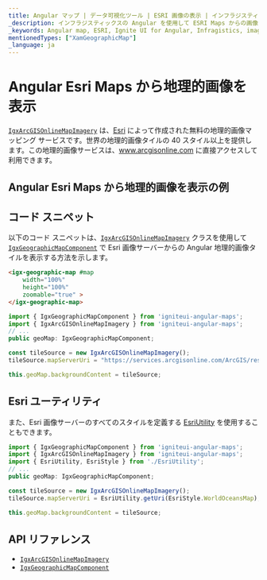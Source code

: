 ```yaml
---
title: Angular マップ | データ可視化ツール | ESRI 画像の表示 | インフラジスティックス
_description: インフラジスティックスの Angular を使用して ESRI Maps からの画像を表示します。Ignite UI for Angular マップ チュートリアルを是非お試しください!
_keywords: Angular map, ESRI, Ignite UI for Angular, Infragistics, imagery tile source, map background, Angular マップ, ESRI, インフラジスティックス, 画像タイル ソース, マップ背景
mentionedTypes: ["XamGeographicMap"]
_language: ja
---
```


# Angular Esri Maps から地理的画像を表示

[`IgxArcGISOnlineMapImagery`]({environment:dvApiBaseUrl}/products/ignite-ui-angular/api/docs/typescript/latest/classes/igniteui_angular_maps.igxarcgisonlinemapimagery.html) は、<a href="https://www.esri.com/" target="_blank">Esri</a> によって作成された無料の地理的画像マッピング サービスです。世界の地理的画像タイルの 40 スタイル以上を提供します。この地理的画像サービスは、<a href="https://services.arcgisonline.com/ArcGIS/rest/services" target="_blank">www.arcgisonline.com</a> に直接アクセスして利用できます。

## Angular Esri Maps から地理的画像を表示の例

<code-view style="height: 500px" alt="Angular Esri Maps から地理的画像を表示の例"
           data-demos-base-url="{environment:dvDemosBaseUrl}"
                    iframe-src="{environment:dvDemosBaseUrl}/maps/geo-map/display-esri-imagery"
                                                 github-src="maps/geo-map/display-esri-imagery">
</code-view>


<div class="divider--half"></div>

## コード スニペット

以下のコード スニペットは、[`IgxArcGISOnlineMapImagery`]({environment:dvApiBaseUrl}/products/ignite-ui-angular/api/docs/typescript/latest/classes/igniteui_angular_maps.igxarcgisonlinemapimagery.html) クラスを使用して [`IgxGeographicMapComponent`]({environment:dvApiBaseUrl}/products/ignite-ui-angular/api/docs/typescript/latest/classes/igniteui_angular_maps.igxgeographicmapcomponent.html) で Esri 画像サーバーからの Angular 地理的画像タイルを表示する方法を示します。

```html
<igx-geographic-map #map
    width="100%"
    height="100%"
    zoomable="true" >
</igx-geographic-map>
```

```ts
import { IgxGeographicMapComponent } from 'igniteui-angular-maps';
import { IgxArcGISOnlineMapImagery } from 'igniteui-angular-maps';
// ...
public geoMap: IgxGeographicMapComponent;

const tileSource = new IgxArcGISOnlineMapImagery();
tileSource.mapServerUri = "https://services.arcgisonline.com/ArcGIS/rest/services/Ocean_Basemap/MapServer";

this.geoMap.backgroundContent = tileSource;
```

## Esri ユーティリティ

また、Esri 画像サーバーのすべてのスタイルを定義する [EsriUtility](geo-map-resources-esri.md) を使用することもできます。

```ts
import { IgxGeographicMapComponent } from 'igniteui-angular-maps';
import { IgxArcGISOnlineMapImagery } from 'igniteui-angular-maps';
import { EsriUtility, EsriStyle } from './EsriUtility';
// ...
public geoMap: IgxGeographicMapComponent;

const tileSource = new IgxArcGISOnlineMapImagery();
tileSource.mapServerUri = EsriUtility.getUri(EsriStyle.WorldOceansMap);

this.geoMap.backgroundContent = tileSource;
```

## API リファレンス

*   [`IgxArcGISOnlineMapImagery`]({environment:dvApiBaseUrl}/products/ignite-ui-angular/api/docs/typescript/latest/classes/igniteui_angular_maps.igxarcgisonlinemapimagery.html)
*   [`IgxGeographicMapComponent`]({environment:dvApiBaseUrl}/products/ignite-ui-angular/api/docs/typescript/latest/classes/igniteui_angular_maps.igxgeographicmapcomponent.html)
